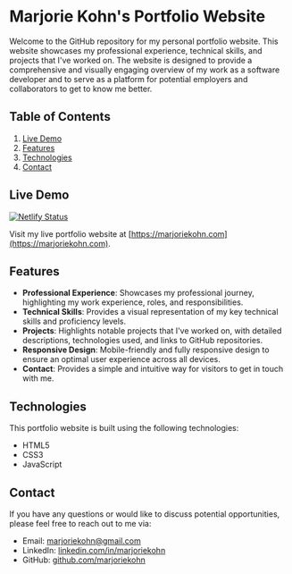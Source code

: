 # Marjorie Kohn's Portfolio Website

Welcome to the GitHub repository for my personal portfolio website. This website showcases my professional experience, technical skills, and projects that I've worked on. The website is designed to provide a comprehensive and visually engaging overview of my work as a software developer and to serve as a platform for potential employers and collaborators to get to know me better.

## Table of Contents
1. [Live Demo](#live-demo)
2. [Features](#features)
3. [Technologies](#technologies)
4. [Contact](#contact)

## Live Demo
[![Netlify Status](https://api.netlify.com/api/v1/badges/072ef16b-833e-45ad-b193-8322aeea41ce/deploy-status)](https://app.netlify.com/sites/marjoriekohn-portfolio/deploys)

Visit my live portfolio website at [https://marjoriekohn.com](https://marjoriekohn.com).

## Features
* **Professional Experience**: Showcases my professional journey, highlighting my work experience, roles, and responsibilities.
* **Technical Skills**: Provides a visual representation of my key technical skills and proficiency levels.
* **Projects**: Highlights notable projects that I've worked on, with detailed descriptions, technologies used, and links to GitHub repositories.
* **Responsive Design**: Mobile-friendly and fully responsive design to ensure an optimal user experience across all devices.
* **Contact**: Provides a simple and intuitive way for visitors to get in touch with me.

## Technologies
This portfolio website is built using the following technologies:
* HTML5
* CSS3
* JavaScript

## Contact

If you have any questions or would like to discuss potential opportunities, please feel free to reach out to me via:
* Email: [marjoriekohn@gmail.com](mailto:marjoriekohn01@gmail.com)
* LinkedIn: [linkedin.com/in/marjoriekohn](https://www.linkedin.com/in/marjoriekohn/)
* GitHub: [github.com/marjoriekohn](https://github.com/marjoriekohn)
